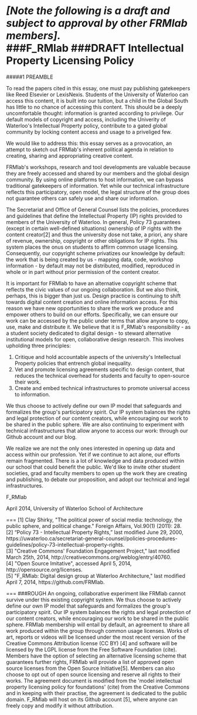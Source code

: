 _[Note the following is a draft and subject to approval by other FRMlab members]._
<br>
###F_RMlab
###DRAFT Intellectual Property Licensing Policy
===
#####1 PREAMBLE

To read the papers cited in this essay, one must pay publishing gatekeepers like Reed Elsevier or LexisNexis. Students of the University of Waterloo can access this content, it is built into our tuition, but a child in the Global South has little to no chance of accessing this content. This should be a deeply uncomfortable thought: information is granted according to privilege. Our default models of copyright and access, including the Univerity of Waterloo's Intellectual Property policy, contribute to a gated global community by locking content access and usage to a priveliged few. 

We would like to address this: this essay serves as a provocation, an attempt to sketch out FRMlab's inherent political agenda in relation to creating, sharing and appropriating creative content. 

FRMlab's workshops, research and tool developments are valuable because they are freely accessed and shared by our members and the global design community. By using online platforms to host information, we can bypass traditional gatekeepers of information. Yet while our technical infrastructure reflects this participatory, open model, the legal structure of the group does not guarantee others can safely use and share our information. 

The Secretariat and Office of General Counsel lists the policies, procedures and guidelines that define the Intellectual Property (IP) rights provided to members of the University of Waterloo. In general, Policy 73 guarantees (except in certain well-defined situations) ownership of IP rights with the content creator[2] and thus the university dose not take, a priori, any share of revenue, ownership, copyright or other obligations for IP rights. This system places the onus on students to affirm common usage licensing. Consequently, our copyright scheme privatizes our knowledge by default:  the work that is being created by us - mapping data, code, workshop information - by default may not be distributed, modified, reproduced in whole or in part without prior permission of the content creator.

It is important for FRMlab to have an alternative copyright scheme that reflects the civic values of our ongoing collaboration. But we also think, perhaps, this is bigger than just us. Design practice is continuing to shift towards digital content creation and online information access. For this reason we have new opportunities to share the work we produce and empower others to build on our efforts. Specifically, we can ensure our work can be accessed by the public under terms that allow anyone to copy, use, make and distribute it. We believe that it is F_RMlab's responsibility - as a student society dedicated to digital design - to steward alternative institutional models for open, collaborative design research. This involves upholding three principles:

1.	Critique and hold accountable aspects of the university's Intellectual Property policies that entrench global inequality.
2.  Vet and promote licensing agreements specific to design content, that reduces the technical overhead for students and faculty to open-source their work.   
3.	Create and embed technical infrastructures to promote universal access to information.

We thus choose to actively define our own IP model that safeguards and formalizes the group's participatory spirit. Our IP system balances the rights and legal protection of our content creators, while encouraging our work to be shared in the public sphere. We are also continuing to experiment with technical infrastructures that allow anyone to access our work: through our Github account and our blog.

We realize we are not the only ones interested in opening up data and access within our profession. Yet if we continue to act alone, our efforts remain fragmented. There is a lot of knowledge and data produced within our school that could benefit the public. We'd like to invite other student societies, grad and faculty members to open up the work they are creating and publishing, to debate our proposition, and adopt our technical and legal infrastructures. 

F_RMlab
<br>
<p>April 2014, University of Waterloo School of Architecture</p>
===
[1] Clay Shirky, "The political power of social media: technology, the public sphere, and political change." Foreign Affairs, Vol.90(1) (2011): 28. 
<br>
[2] “Policy 73 - Intellectual Property Rights,” last modified June 29, 2000, https://uwaterloo.ca/secretariat-general-counsel/policies-procedures-guidelines/policy-73-intellectual-property-rights.
<br>
[3] "Creative Commons' Foundation Engagement Project," last modified March 25th, 2014, http://creativecommons.org/weblog/entry/40760.
<br>
[4] "Open Source Imitative", accessed April 5, 2014, http://opensource.org/licenses.
<br>
[5] "F_RMlab: Digital design group at Waterloo Architecture," last modified April 7, 2014, https://github.com/FRMlab.

===
###ROUGH
An ongoing, collaborative experiment like FRMlab cannot survive under this existing copyright system. We thus choose to actively define our own IP model that safeguards and formalizes the group's participatory spirit. Our IP system balances the rights and legal protection of our content creators, while encouraging our work to be shared in the public sphere. FRMlab membership will entail by default, an agreement to share all work produced within the group through common usage licenses. Works of art, reports or videos will be licensed under the most recent version of the Creative Commons Attribution license (CC BY) [4] and software will be licensed by the LGPL license from the Free Software Foundation (cite). Members have the option of selecting an alternative licensing scheme that guarantees further rights, FRMlab will provide a list of approved open source licenses from the Open Source Initiative[5]. Members can also choose to opt out of open source licensing and reserve all rights to their works. The agreement document is modified from the 'model intellectual property licensing policy for foundations' (cite) from the Creative Commons and in keeping with their practise, the agreement is dedicated to the public domain. F_RMlab will host on its Github account [5], where anyone can freely copy and modify it without attribution. 

